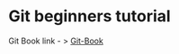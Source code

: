 # Git beginners tutorial 

Git Book link - > <a href = "https://git-scm.com/book/en/v2"> Git-Book </a> 
